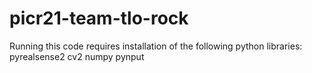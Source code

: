 # picr21-team-tlo-rock

Running this code requires installation of the following python libraries:
    pyrealsense2
    cv2
    numpy
    pynput